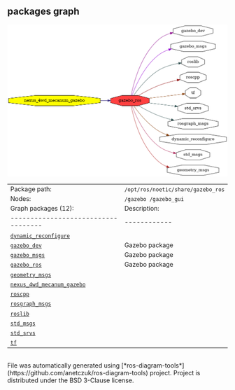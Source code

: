 <!--
File was automatically generated using 'ros-diagram-tools' project.
Project is distributed under the BSD 3-Clause license.
-->

## packages graph

[![gazebo_ros](gazebo_ros.png "gazebo_ros")](gazebo_ros.png)

|     |     |
| --- | --- |
| Package path: | `/opt/ros/noetic/share/gazebo_ros` |
| Nodes: | `/gazebo /gazebo_gui` |
| Graph packages (12): | Description: |
| ----------------------------------- | ------------ |
| [`dynamic_reconfigure`](dynamic_reconfigure.html) |  |
| [`gazebo_dev`](gazebo_dev.html) | Gazebo package |
| [`gazebo_msgs`](gazebo_msgs.html) | Gazebo package |
| [`gazebo_ros`](gazebo_ros.html) | Gazebo package |
| [`geometry_msgs`](geometry_msgs.html) |  |
| [`nexus_4wd_mecanum_gazebo`](nexus_4wd_mecanum_gazebo.html) |  |
| [`roscpp`](roscpp.html) |  |
| [`rosgraph_msgs`](rosgraph_msgs.html) |  |
| [`roslib`](roslib.html) |  |
| [`std_msgs`](std_msgs.html) |  |
| [`std_srvs`](std_srvs.html) |  |
| [`tf`](tf.html) |  |


</br>
File was automatically generated using [*ros-diagram-tools*](https://github.com/anetczuk/ros-diagram-tools) project.
Project is distributed under the BSD 3-Clause license.
